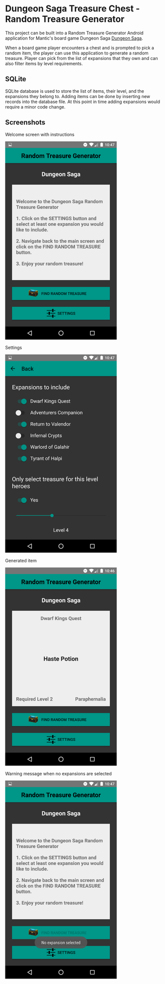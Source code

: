 # Dungeon Saga Treasure Chest - Random Treasure Generator

This project can be built into a Random Treasure Generator Android application for Mantic's board game Dungeon Saga [Dungeon Saga](http://www.manticgames.com/mantic-shop/dungeon-saga/product/dungeon-saga-the-dwarf-kings-quest.html).

When a board game player encounters a chest and is prompted to pick a random item, the player can use this application to generate a random treasure.  Player can pick from the list of expansions that they own and can also filter items by level requirements.

## SQLite

SQLite database is used to store the list of items, their level, and the expansions they belong to.  Adding items can be done by inserting new records into the database file.  At this point in time adding expansions would require a minor code change.

## Screenshots

Welcome screen with instructions

<img src="Screenshot_1.png" width="360px" />

Settings

<img src="Screenshot_2.png" width="360px" />

Generated item

<img src="Screenshot_3.png" width="360px" />

Warning message when no expansions are selected

<img src="Screenshot_4.png" width="360px" />

